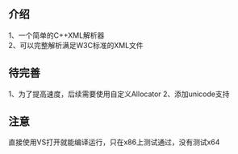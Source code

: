 ## 介绍 
1、一个简单的C++XML解析器  
2、可以完整解析满足W3C标准的XML文件

## 待完善
1、为了提高速度，后续需要使用自定义Allocator
2、添加unicode支持


## 注意
直接使用VS打开就能编译运行，只在x86上测试通过，没有测试x64